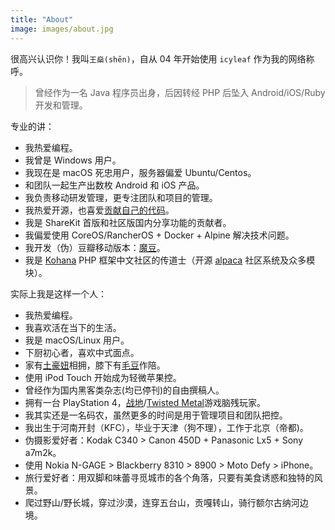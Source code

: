 ```yaml
---
title: "About"
image: images/about.jpg
---
```


很高兴认识你！我叫`王燊(shēn)`，自从 04 年开始使用 `icyleaf` 作为我的网络称呼。

> 曾经作为一名 Java 程序员出身，后因转经 PHP 后坠入 Android/iOS/Ruby 开发和管理。

专业的讲：

* 我热爱编程。
* 我曾是 Windows 用户。
* 我现在是 macOS 死忠用户，服务器偏爱 Ubuntu/Centos。
* 和团队一起生产出数枚 Android 和 iOS 产品。
* 我负责移动研发管理，更专注团队和项目的管理。
* 我热爱开源，也喜爱[贡献自己的代码](https://github.com/icyleaf)。
* 我是 ShareKit 首版和社区版国内分享功能的贡献者。
* 我偏爱使用 CoreOS/RancherOS + Docker + Alpine 解决技术问题。
* 我开发（伪）豆瓣移动版本：[魔豆](http://www.douban.com/photos/album/17267307/)。
* 我是 [Kohana](http://kohanaframework.org/) PHP 框架中文社区的传道士（开源 [alpaca](https://github.com/icyleaf/alpaca) 社区系统及众多模块）。

实际上我是这样一个人：

* 我热爱编程。
* 我喜欢活在当下的生活。
* 我是 macOS/Linux 用户。
* 下厨初心者，喜欢中式面点。
* 家有[土豪妞](https://www.instagram.com/p/7X9ps_LOrw/)相拥，膝下有[毛豆](https://www.instagram.com/p/BGW2NytLOkc/)作陪。
* 使用 iPod Touch 开始成为轻微苹果控。
* 曾经作为国内黑客类杂志(均已停刊)的自由撰稿人。
* 拥有一台 PlayStation 4，[战地](https://www.battlefield.com/)/[Twisted Metal](http://twistedmetal.com/)游戏脑残玩家。
* 我其实还是一名码农，虽然更多的时间是用于管理项目和团队把控。
* 我出生于河南开封（KFC），毕业于天津（狗不理），工作于北京（帝都)。
* 伪摄影爱好者：Kodak C340 > Canon 450D + Panasonic Lx5 + Sony a7m2k。
* 使用 Nokia N-GAGE > Blackberry 8310 > 8900 > Moto Defy > iPhone。
* 旅行爱好者：用双脚和味蕾寻觅城市的各个角落，只要有美食诱惑和独特的风景。
* 爬过野山/野长城，穿过沙漠，连穿五台山，贡嘎转山，骑行额尔古纳河边境。

